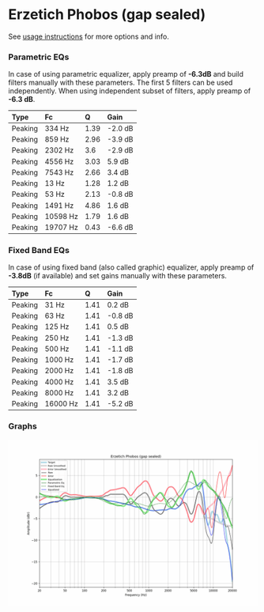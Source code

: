 # Erzetich Phobos (gap sealed)
See [usage instructions](https://github.com/jaakkopasanen/AutoEq#usage) for more options and info.

### Parametric EQs
In case of using parametric equalizer, apply preamp of **-6.3dB** and build filters manually
with these parameters. The first 5 filters can be used independently.
When using independent subset of filters, apply preamp of **-6.3 dB**.

| Type    | Fc       |    Q | Gain    |
|:--------|:---------|:-----|:--------|
| Peaking | 334 Hz   | 1.39 | -2.0 dB |
| Peaking | 859 Hz   | 2.96 | -3.9 dB |
| Peaking | 2302 Hz  | 3.6  | -2.9 dB |
| Peaking | 4556 Hz  | 3.03 | 5.9 dB  |
| Peaking | 7543 Hz  | 2.66 | 3.4 dB  |
| Peaking | 13 Hz    | 1.28 | 1.2 dB  |
| Peaking | 53 Hz    | 2.13 | -0.8 dB |
| Peaking | 1491 Hz  | 4.86 | 1.6 dB  |
| Peaking | 10598 Hz | 1.79 | 1.6 dB  |
| Peaking | 19707 Hz | 0.43 | -6.6 dB |

### Fixed Band EQs
In case of using fixed band (also called graphic) equalizer, apply preamp of **-3.8dB**
(if available) and set gains manually with these parameters.

| Type    | Fc       |    Q | Gain    |
|:--------|:---------|:-----|:--------|
| Peaking | 31 Hz    | 1.41 | 0.2 dB  |
| Peaking | 63 Hz    | 1.41 | -0.8 dB |
| Peaking | 125 Hz   | 1.41 | 0.5 dB  |
| Peaking | 250 Hz   | 1.41 | -1.3 dB |
| Peaking | 500 Hz   | 1.41 | -1.1 dB |
| Peaking | 1000 Hz  | 1.41 | -1.7 dB |
| Peaking | 2000 Hz  | 1.41 | -1.8 dB |
| Peaking | 4000 Hz  | 1.41 | 3.5 dB  |
| Peaking | 8000 Hz  | 1.41 | 3.2 dB  |
| Peaking | 16000 Hz | 1.41 | -5.2 dB |

### Graphs
![](./Erzetich%20Phobos%20(gap%20sealed).png)